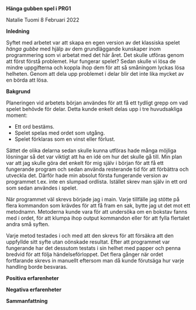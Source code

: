 **Hänga gubben spel i PRG1**

Natalie Tuomi 8 Februari 2022

**Inledning**

Syftet med arbetet var att skapa en egen version av det
klassiska spelet *hänga gubbe* med hjälp av dem grundläggande 
kunskaper inom programmering som vi arbetat med det här året. 
Det skulle utföras genom att först förstå problemet. Hur 
fungerar spelet? Sedan skulle vi lösa de mindre uppgifterna 
och koppla ihop dem för att så småningom lyckas lösa helheten.
Genom att dela upp problemet i delar blir det inte lika mycket
av en börda att lösa.

**Bakgrund**

Planeringen vid arbetets början användes för att få ett 
tydligt grepp om vad spelet behövde för delar. Detta kunde 
enkelt delas upp i tre huvudsakliga moment:

* Ett ord bestäms. 
* Spelet spelas med ordet som utgång.
* Spelet förklaras som en vinst eller förlust.

Sättet de olika delarna sedan skulle kunna utföras hade många 
möjliga lösningar så det var viktigt att ha en idé om hur det 
skulle gå till. Min plan var att jag skulle göra det enkelt 
för mig själv i början för att få ett fungerande program och 
sedan använda resterande tid för att förbättra och utveckla 
det. Därför hade min absolut första fungerande version av 
programmet t.ex. inte en slumpad ordlista. Istället skrev man 
själv in ett ord som sedan användes i spelet. 

När programmet väl skrevs började jag i main. Varje tillfälle 
jag stötte på flera kommandon som krävdes för att få fram en 
sak, bytte jag ut det mot ett metodnamn. Metoderna kunde vara 
för att undersöka om en bokstav fanns med i ordet, för att klumpa 
ihop output kommandon eller för att fylla flertalet andra små 
syften.

Varje metod testades i och med att den skrevs för att försäkra 
att den uppfyllde sitt syfte utan oönskade resultat. Efter att 
programmet var fungerande har det dessutom testats i sin helhet 
med papper och penna bredvid för att följa händelseförloppet. 
Det flera gånger när ordet fortfarande skrevs in manuellt 
eftersom man då kunde förutsäga hur varje handling borde 
besvaras.

**Positiva erfarenheter**

**Negativa erfarenheter**

**Sammanfattning**